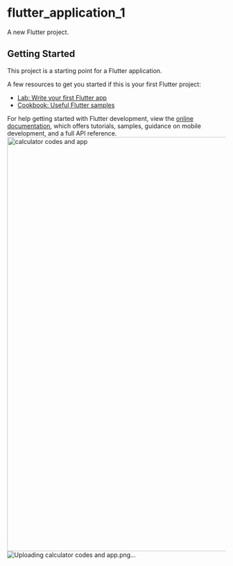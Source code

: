 # flutter_application_1

A new Flutter project.

## Getting Started

This project is a starting point for a Flutter application.

A few resources to get you started if this is your first Flutter project:

- [Lab: Write your first Flutter app](https://docs.flutter.dev/get-started/codelab)
- [Cookbook: Useful Flutter samples](https://docs.flutter.dev/cookbook)

For help getting started with Flutter development, view the
[online documentation](https://docs.flutter.dev/), which offers tutorials,
samples, guidance on mobile development, and a full API reference.
<img width="953" alt="calculator codes and app" src="https://github.com/byishimooli/Assignment1-of-mobile-programming/assets/150439910/18305394-524d-4ec8-b212-eec9d07547b1">
![Uploading calculator codes and app.png…]()


